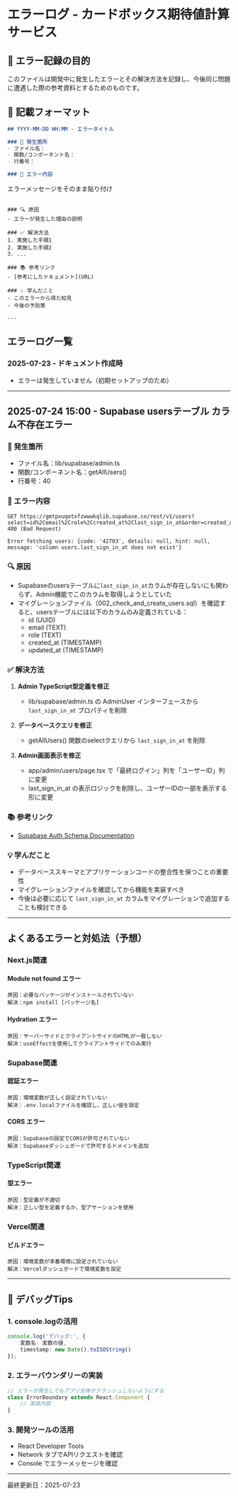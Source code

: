# エラーログ - カードボックス期待値計算サービス

## 🚨 エラー記録の目的

このファイルは開発中に発生したエラーとその解決方法を記録し、今後同じ問題に遭遇した際の参考資料とするためのものです。

## 📝 記載フォーマット

```markdown
## YYYY-MM-DD HH:MM - エラータイトル

### 📍 発生箇所
- ファイル名：
- 関数/コンポーネント名：
- 行番号：

### 🔴 エラー内容
```
エラーメッセージをそのまま貼り付け
```

### 🔍 原因
- エラーが発生した理由の説明

### ✅ 解決方法
1. 実施した手順1
2. 実施した手順2
3. ...

### 📚 参考リンク
- [参考にしたドキュメント](URL)

### 💡 学んだこと
- このエラーから得た知見
- 今後の予防策

---
```

## エラーログ一覧

### 2025-07-23 - ドキュメント作成時
- エラーは発生していません（初期セットアップのため）

---

## 2025-07-24 15:00 - Supabase usersテーブル カラム不存在エラー

### 📍 発生箇所
- ファイル名：lib/supabase/admin.ts
- 関数/コンポーネント名：getAllUsers()
- 行番号：40

### 🔴 エラー内容
```
GET https://gmtpxuqotxfzwwwkqlib.supabase.co/rest/v1/users?select=id%2Cemail%2Crole%2Ccreated_at%2Clast_sign_in_at&order=created_at.desc 400 (Bad Request)

Error fetching users: {code: '42703', details: null, hint: null, message: 'column users.last_sign_in_at does not exist'}
```

### 🔍 原因
- Supabaseのusersテーブルに`last_sign_in_at`カラムが存在しないにも関わらず、Admin機能でこのカラムを取得しようとしていた
- マイグレーションファイル（002_check_and_create_users.sql）を確認すると、usersテーブルには以下のカラムのみ定義されている：
  - id (UUID)
  - email (TEXT)
  - role (TEXT)
  - created_at (TIMESTAMP)
  - updated_at (TIMESTAMP)

### ✅ 解決方法
1. **Admin TypeScript型定義を修正**
   - lib/supabase/admin.ts の AdminUser インターフェースから `last_sign_in_at` プロパティを削除
   
2. **データベースクエリを修正**
   - getAllUsers() 関数のselectクエリから `last_sign_in_at` を削除
   
3. **Admin画面表示を修正**
   - app/admin/users/page.tsx で「最終ログイン」列を「ユーザーID」列に変更
   - last_sign_in_at の表示ロジックを削除し、ユーザーIDの一部を表示する形に変更

### 📚 参考リンク
- [Supabase Auth Schema Documentation](https://supabase.com/docs/guides/auth/auth-schema)

### 💡 学んだこと
- データベーススキーマとアプリケーションコードの整合性を保つことの重要性
- マイグレーションファイルを確認してから機能を実装すべき
- 今後は必要に応じて `last_sign_in_at` カラムをマイグレーションで追加することも検討できる

---

## よくあるエラーと対処法（予想）

### Next.js関連

#### Module not found エラー
```
原因：必要なパッケージがインストールされていない
解決：npm install [パッケージ名]
```

#### Hydration エラー
```
原因：サーバーサイドとクライアントサイドのHTMLが一致しない
解決：useEffectを使用してクライアントサイドでのみ実行
```

### Supabase関連

#### 認証エラー
```
原因：環境変数が正しく設定されていない
解決：.env.localファイルを確認し、正しい値を設定
```

#### CORS エラー
```
原因：Supabaseの設定でCORSが許可されていない
解決：Supabaseダッシュボードで許可するドメインを追加
```

### TypeScript関連

#### 型エラー
```
原因：型定義が不適切
解決：正しい型を定義するか、型アサーションを使用
```

### Vercel関連

#### ビルドエラー
```
原因：環境変数が本番環境に設定されていない
解決：Vercelダッシュボードで環境変数を設定
```

---

## 🔧 デバッグTips

### 1. console.logの活用
```typescript
console.log('デバッグ:', {
    変数名: 変数の値,
    timestamp: new Date().toISOString()
});
```

### 2. エラーバウンダリーの実装
```typescript
// エラーが発生してもアプリ全体がクラッシュしないようにする
class ErrorBoundary extends React.Component {
    // 実装内容
}
```

### 3. 開発ツールの活用
- React Developer Tools
- Network タブでAPIリクエストを確認
- Console でエラーメッセージを確認

---

最終更新日：2025-07-23